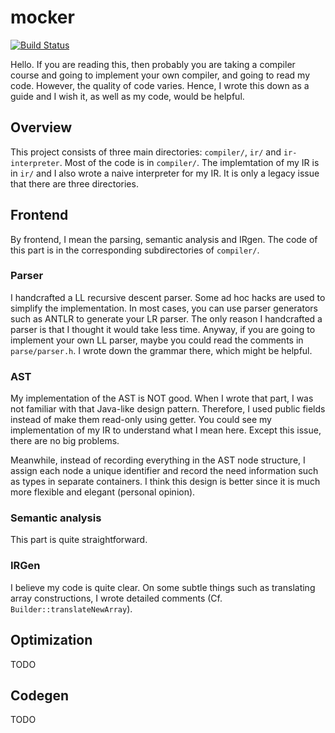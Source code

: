 # mocker

[![Build Status](https://travis-ci.com/Engineev/mocker.svg?token=t7LhMb4BZCM8Q58kCnsH&branch=master)](https://travis-ci.com/Engineev/mocker)

Hello. If you are reading this, then probably you are taking a compiler course
and going to implement your own compiler, and going to read my code. However,
the quality of code varies. Hence, I wrote this down as a guide and I wish it,
as well as my code, would be helpful.

## Overview

This project consists of three main directories: `compiler/`, `ir/` and
`ir-interpreter`. Most of the code is in `compiler/`. The implemtation of
my IR is in `ir/` and I also wrote a naive interpreter for my IR. It is only
a legacy issue that there are three directories. 

## Frontend

By frontend, I mean the parsing, semantic analysis and IRgen. The code of this
part is in the corresponding subdirectories of `compiler/`. 

### Parser 
I handcrafted a LL recursive descent parser. Some ad hoc hacks are used to 
simplify the implementation. In most cases, you can use parser generators such
as ANTLR to generate your LR parser. The only reason I handcrafted a parser is
that I thought it would take less time. Anyway, if you are going to implement
your own LL parser, maybe you could read the comments in `parse/parser.h`. I
wrote down the grammar there, which might be helpful.

### AST
My implementation of the AST is NOT good. When I wrote that part, I was not
familiar with that Java-like design pattern. Therefore, I used public fields
instead of make them read-only using getter. You could see my implementation of
my IR to understand what I mean here. Except this issue, there are no big 
problems.

Meanwhile, instead of recording everything in the AST node structure, I assign
each node a unique identifier and record the need information such as types in
separate containers. I think this design is better since it is much more 
flexible and elegant (personal opinion). 

### Semantic analysis
This part is quite straightforward.

### IRGen
I believe my code is quite clear. On some subtle things such as translating
array constructions, I wrote detailed comments (Cf. 
`Builder::translateNewArray`).


## Optimization

TODO

## Codegen

TODO

